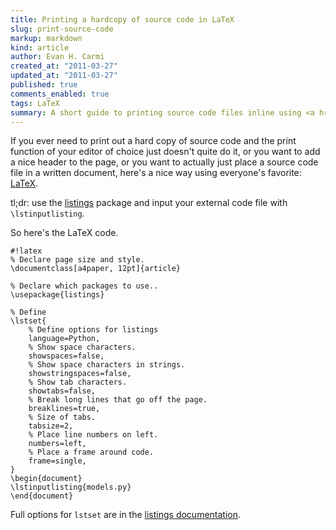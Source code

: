 ```yaml
---
title: Printing a hardcopy of source code in LaTeX
slug: print-source-code
markup: markdown
kind: article
author: Evan H. Carmi
created_at: "2011-03-27"
updated_at: "2011-03-27"
published: true
comments_enabled: true
tags: LaTeX
summary: A short guide to printing source code files inline using <a href="http://www.latex-project.org/" title="Yay TeX!">LaTeX</a>.
---
```

If you ever need to print out a hard copy of source code and the print function of your editor of choice just doesn't quite do it, or you want to add a nice header to the page, or you want to actually just place a source code file in a written document, here's a nice way using everyone's favorite: [LaTeX][].

tl;dr: use the [listings][] package and input your external code file with `\lstinputlisting`.

So here's the LaTeX code.
    
    #!latex
    % Declare page size and style.
    \documentclass[a4paper, 12pt]{article}
    
    % Declare which packages to use..
    \usepackage{listings}
    
    % Define 
    \lstset{
        % Define options for listings
        language=Python,
        % Show space characters.
        showspaces=false,
        % Show space characters in strings.
        showstringspaces=false,
        % Show tab characters.
        showtabs=false,
        % Break long lines that go off the page.
        breaklines=true,
        % Size of tabs.
        tabsize=2,
        % Place line numbers on left.
        numbers=left,
        % Place a frame around code.
        frame=single,
    }
    \begin{document}
    \lstinputlisting{models.py}
    \end{document}

Full options for `lstset` are in the [listings documentation][docs].

[docs]: http://mirrors.ctan.org/macros/latex/contrib/listings/listings.pdf
[LaTeX]: http://www.latex-project.org/ 'LaTeX rocks!'
[listings]: http://www.ctan.org/tex-archive/macros/latex/contrib/listings/
